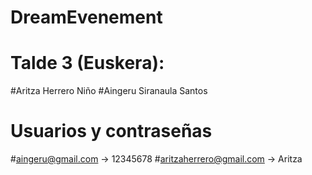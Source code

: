 # DreamEvenement

# Talde 3 (Euskera):
#Aritza Herrero Niño
#Aingeru Siranaula Santos


# Usuarios y contraseñas
#aingeru@gmail.com -> 12345678
#aritzaherrero@gmail.com -> Aritza
